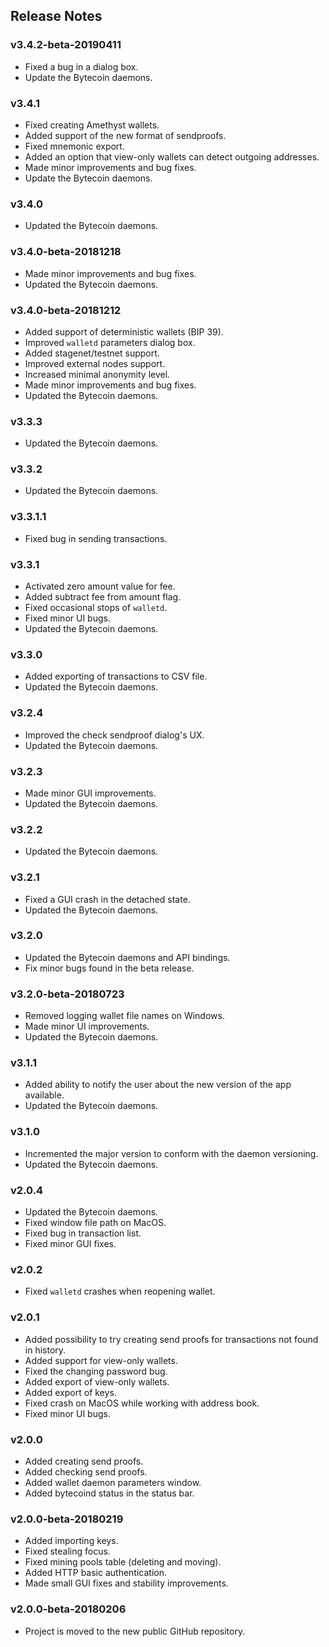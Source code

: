 ## Release Notes

### v3.4.2-beta-20190411

- Fixed a bug in a dialog box.
- Update the Bytecoin daemons.

### v3.4.1

- Fixed creating Amethyst wallets.
- Added support of the new format of sendproofs.
- Fixed mnemonic export.
- Added an option that view-only wallets can detect outgoing addresses.
- Made minor improvements and bug fixes. 
- Update the Bytecoin daemons.

### v3.4.0

- Updated the Bytecoin daemons.

### v3.4.0-beta-20181218

- Made minor improvements and bug fixes.
- Updated the Bytecoin daemons.

### v3.4.0-beta-20181212

- Added support of deterministic wallets (BIP 39).
- Improved `walletd` parameters dialog box.
- Added stagenet/testnet support.
- Improved external nodes support.
- Increased minimal anonymity level.
- Made minor improvements and bug fixes.
- Updated the Bytecoin daemons.

### v3.3.3

- Updated the Bytecoin daemons.

### v3.3.2

- Updated the Bytecoin daemons.

### v3.3.1.1

- Fixed bug in sending transactions.

### v3.3.1

- Activated zero amount value for fee.
- Added subtract fee from amount flag.
- Fixed occasional stops of `walletd`.
- Fixed minor UI bugs.
- Updated the Bytecoin daemons.

### v3.3.0

- Added exporting of transactions to CSV file.
- Updated the Bytecoin daemons.

### v3.2.4

- Improved the check sendproof dialog's UX.
- Updated the Bytecoin daemons.

### v3.2.3

- Made minor GUI improvements.
- Updated the Bytecoin daemons.

### v3.2.2

- Updated the Bytecoin daemons.

### v3.2.1

- Fixed a GUI crash in the detached state. 
- Updated the Bytecoin daemons. 

### v3.2.0

- Updated the Bytecoin daemons and API bindings.
- Fix minor bugs found in the beta release.

### v3.2.0-beta-20180723

- Removed logging wallet file names on Windows.
- Made minor UI improvements.
- Updated the Bytecoin daemons.

### v3.1.1

- Added ability to notify the user about the new version of the app available.
- Updated the Bytecoin daemons.

### v3.1.0

- Incremented the major version to conform with the daemon versioning.
- Updated the Bytecoin daemons.

### v2.0.4

- Updated the Bytecoin daemons.
- Fixed window file path on MacOS.
- Fixed bug in transaction list.
- Fixed minor GUI fixes.

### v2.0.2

- Fixed `walletd` crashes when reopening wallet. 

### v2.0.1

- Added possibility to try creating send proofs for transactions not found in history.
- Added support for view-only wallets.
- Fixed the changing password bug.
- Added export of view-only wallets.
- Added export of keys.
- Fixed crash on MacOS while working with address book.
- Fixed minor UI bugs.

### v2.0.0

- Added creating send proofs.
- Added checking send proofs.
- Added wallet daemon parameters window.
- Added bytecoind status in the status bar.

### v2.0.0-beta-20180219

- Added importing keys.
- Fixed stealing focus.
- Fixed mining pools table (deleting and moving).
- Added HTTP basic authentication.
- Made small GUI fixes and stability improvements.

### v2.0.0-beta-20180206

- Project is moved to the new public GitHub repository.

